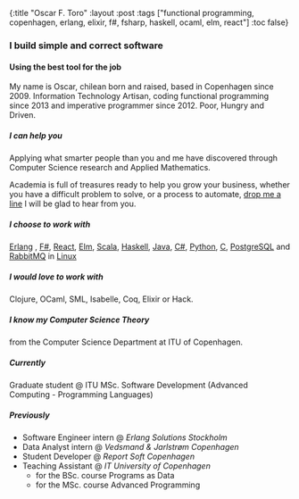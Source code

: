 {:title "Oscar F. Toro"
 :layout :post
 :tags  ["functional programming, copenhagen, erlang, elixir, f#, fsharp, haskell, ocaml, elm, react"]
 :toc false}


### I build simple and correct software
#### Using the best tool for the job

My name is Oscar, chilean born and raised, based in Copenhagen since 2009. Information Technology Artisan, coding functional programming since 2013 and imperative programmer since 2012. Poor, Hungry and Driven.


##### I can help you

Applying what smarter people than you and me have discovered through
Computer Science research and Applied Mathematics.

Academia is full of treasures ready to help you grow your business,
whether you have a difficult problem to solve, or a process to automate,  [drop me a line](mailto:oscarftoro@protonmail.com?subject=helloOscar)  I will be glad to hear from you.

##### I choose to work with
<span class='ow'><a href="http://www.erlang.org">Erlang</a> </span>,
<span class="celeste"><a href="http://www.fsharp.org">F#</a></span>,
 <span class="deadnuclear"><a href="https://facebook.github.io/react/">React</a></span>,
 <span class="limegreen"><a href="http://elm-lang.org/">Elm</a></span>,
 <span class='ow'><a href="https://www.scala-lang.org/">Scala</a></span>,
 <span class="celeste"><a href="https://www.haskell.org/">Haskell</a></span>,
 <span class="deadnuclear"><a href="https://www.java.com">Java</a></span>,
 <span class="limegreen"><a href="https://mitpress.mit.edu/books/c-precisely-0">C#</a></span>,
 <span class='ow'><a href="https://www.python.org/">Python</a></span>,
 <span class="celeste"><a href="https://www.gnu.org/software/gnu-c-manual/">C</a></span>,
 <span class="deadnuclear"><a href="https://www.postgresql.org/">PostgreSQL</a></span> and <span class='ow'><a href="https://www.rabbitmq.com/">RabbitMQ</a></span>
 in <span class="celeste"><a href="https://en.wikipedia.org/wiki/Linux">Linux</a></span>

##### I would love to work with

Clojure, OCaml, SML, Isabelle, Coq, Elixir or Hack.

##### I know my Computer Science Theory
from the Computer Science Department at ITU of Copenhagen.


##### Currently
 Graduate student @ ITU MSc. Software Development (Advanced Computing - Programming Languages)
##### Previously

* Software Engineer intern @ *Erlang Solutions Stockholm*
* Data Analyst intern      @ *Vedsmand & Jarlstrøm Copenhagen*
* Student Developer        @ *Report Soft Copenhagen*
* Teaching Assistant       @ *IT University of Copenhagen*
  - for the BSc. course Programs as Data
  - for the MSc. course Advanced Programming
